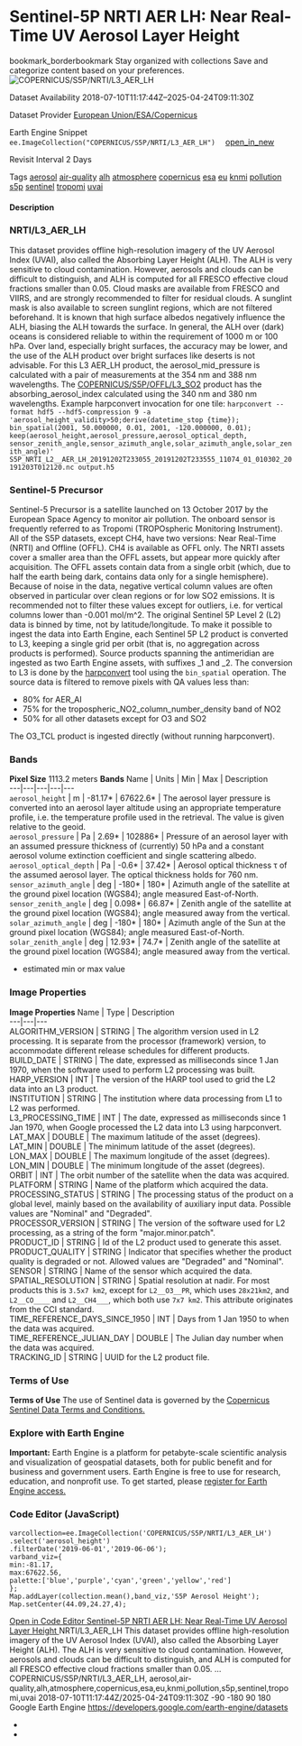  
#  Sentinel-5P NRTI AER LH: Near Real-Time UV Aerosol Layer Height 
bookmark_borderbookmark Stay organized with collections  Save and categorize content based on your preferences. 
![COPERNICUS/S5P/NRTI/L3_AER_LH](https://developers.google.com/earth-engine/datasets/images/COPERNICUS/COPERNICUS_S5P_NRTI_L3_AER_LH_sample.png) 

Dataset Availability
    2018-07-10T11:17:44Z–2025-04-24T09:11:30Z 

Dataset Provider
     [ European Union/ESA/Copernicus ](https://sentinel.esa.int/web/sentinel/user-guides/sentinel-5p-tropomi) 

Earth Engine Snippet
     `    ee.ImageCollection("COPERNICUS/S5P/NRTI/L3_AER_LH")   ` [ open_in_new ](https://code.earthengine.google.com/?scriptPath=Examples:Datasets/COPERNICUS/COPERNICUS_S5P_NRTI_L3_AER_LH) 

Revisit Interval
    2 Days 

Tags
     [aerosol](https://developers.google.com/earth-engine/datasets/tags/aerosol) [air-quality](https://developers.google.com/earth-engine/datasets/tags/air-quality) [alh](https://developers.google.com/earth-engine/datasets/tags/alh) [atmosphere](https://developers.google.com/earth-engine/datasets/tags/atmosphere) [copernicus](https://developers.google.com/earth-engine/datasets/tags/copernicus) [esa](https://developers.google.com/earth-engine/datasets/tags/esa) [eu](https://developers.google.com/earth-engine/datasets/tags/eu) [knmi](https://developers.google.com/earth-engine/datasets/tags/knmi) [pollution](https://developers.google.com/earth-engine/datasets/tags/pollution) [s5p](https://developers.google.com/earth-engine/datasets/tags/s5p) [sentinel](https://developers.google.com/earth-engine/datasets/tags/sentinel) [tropomi](https://developers.google.com/earth-engine/datasets/tags/tropomi) [uvai](https://developers.google.com/earth-engine/datasets/tags/uvai)
#### Description
### NRTI/L3_AER_LH
This dataset provides offline high-resolution imagery of the UV Aerosol Index (UVAI), also called the Absorbing Layer Height (ALH).
The ALH is very sensitive to cloud contamination. However, aerosols and clouds can be difficult to distinguish, and ALH is computed for all FRESCO effective cloud fractions smaller than 0.05. Cloud masks are available from FRESCO and VIIRS, and are strongly recommended to filter for residual clouds. A sunglint mask is also available to screen sunglint regions, which are not filtered beforehand.
It is known that high surface albedos negatively influence the ALH, biasing the ALH towards the surface. In general, the ALH over (dark) oceans is considered reliable to within the requirement of 1000 m or 100 hPa. Over land, especially bright surfaces, the accuracy may be lower, and the use of the ALH product over bright surfaces like deserts is not advisable.
For this L3 AER_LH product, the aerosol_mid_pressure is calculated with a pair of measurements at the 354 nm and 388 nm wavelengths. The [COPERNICUS/S5P/OFFL/L3_SO2](https://developers.google.com/earth-engine/datasets/catalog/COPERNICUS_S5P_OFFL_L3_SO2) product has the absorbing_aerosol_index calculated using the 340 nm and 380 nm wavelengths.
Example harpconvert invocation for one tile: `harpconvert --format hdf5 --hdf5-compression 9 -a 'aerosol_height_validity>50;derive(datetime_stop {time}); bin_spatial(2001, 50.000000, 0.01, 2001, -120.000000, 0.01); keep(aerosol_height,aerosol_pressure,aerosol_optical_depth,    sensor_zenith_angle,sensor_azimuth_angle,solar_azimuth_angle,solar_zenith_angle)' S5P_NRTI_L2__AER_LH_20191202T233055_20191202T233555_11074_01_010302_20191203T012120.nc output.h5`
### Sentinel-5 Precursor
Sentinel-5 Precursor is a satellite launched on 13 October 2017 by the European Space Agency to monitor air pollution. The onboard sensor is frequently referred to as Tropomi (TROPOspheric Monitoring Instrument).
All of the S5P datasets, except CH4, have two versions: Near Real-Time (NRTI) and Offline (OFFL). CH4 is available as OFFL only. The NRTI assets cover a smaller area than the OFFL assets, but appear more quickly after acquisition. The OFFL assets contain data from a single orbit (which, due to half the earth being dark, contains data only for a single hemisphere).
Because of noise in the data, negative vertical column values are often observed in particular over clean regions or for low SO2 emissions. It is recommended not to filter these values except for outliers, i.e. for vertical columns lower than -0.001 mol/m^2.
The original Sentinel 5P Level 2 (L2) data is binned by time, not by latitude/longitude. To make it possible to ingest the data into Earth Engine, each Sentinel 5P L2 product is converted to L3, keeping a single grid per orbit (that is, no aggregation across products is performed).
Source products spanning the antimeridian are ingested as two Earth Engine assets, with suffixes _1 and _2.
The conversion to L3 is done by the [harpconvert](https://cdn.rawgit.com/stcorp/harp/master/doc/html/harpconvert.html) tool using the `bin_spatial` operation. The source data is filtered to remove pixels with QA values less than:
  * 80% for AER_AI
  * 75% for the tropospheric_NO2_column_number_density band of NO2
  * 50% for all other datasets except for O3 and SO2


The O3_TCL product is ingested directly (without running harpconvert).
### Bands
**Pixel Size** 1113.2 meters 
**Bands**
Name | Units | Min | Max | Description  
---|---|---|---|---  
`aerosol_height` | m |  -81.17*  |  67622.6*  | The aerosol layer pressure is converted into an aerosol layer altitude using an appropriate temperature profile, i.e. the temperature profile used in the retrieval. The value is given relative to the geoid.  
`aerosol_pressure` | Pa |  2.69*  |  102886*  | Pressure of an aerosol layer with an assumed pressure thickness of (currently) 50 hPa and a constant aerosol volume extinction coefficient and single scattering albedo.  
`aerosol_optical_depth` | Pa |  -0.6*  |  37.42*  | Aerosol optical thickness τ of the assumed aerosol layer. The optical thickness holds for 760 nm.  
`sensor_azimuth_angle` | deg |  -180*  |  180*  | Azimuth angle of the satellite at the ground pixel location (WGS84); angle measured East-of-North.  
`sensor_zenith_angle` | deg |  0.098*  |  66.87*  | Zenith angle of the satellite at the ground pixel location (WGS84); angle measured away from the vertical.  
`solar_azimuth_angle` | deg |  -180*  |  180*  | Azimuth angle of the Sun at the ground pixel location (WGS84); angle measured East-of-North.  
`solar_zenith_angle` | deg |  12.93*  |  74.7*  | Zenith angle of the satellite at the ground pixel location (WGS84); angle measured away from the vertical.  
* estimated min or max value 
### Image Properties
**Image Properties**
Name | Type | Description  
---|---|---  
ALGORITHM_VERSION | STRING | The algorithm version used in L2 processing. It is separate from the processor (framework) version, to accommodate different release schedules for different products.  
BUILD_DATE | STRING | The date, expressed as milliseconds since 1 Jan 1970, when the software used to perform L2 processing was built.  
HARP_VERSION | INT | The version of the HARP tool used to grid the L2 data into an L3 product.  
INSTITUTION | STRING | The institution where data processing from L1 to L2 was performed.  
L3_PROCESSING_TIME | INT | The date, expressed as milliseconds since 1 Jan 1970, when Google processed the L2 data into L3 using harpconvert.  
LAT_MAX | DOUBLE | The maximum latitude of the asset (degrees).  
LAT_MIN | DOUBLE | The minimum latitude of the asset (degrees).  
LON_MAX | DOUBLE | The maximum longitude of the asset (degrees).  
LON_MIN | DOUBLE | The minimum longitude of the asset (degrees).  
ORBIT | INT | The orbit number of the satellite when the data was acquired.  
PLATFORM | STRING | Name of the platform which acquired the data.  
PROCESSING_STATUS | STRING | The processing status of the product on a global level, mainly based on the availability of auxiliary input data. Possible values are "Nominal" and "Degraded".  
PROCESSOR_VERSION | STRING | The version of the software used for L2 processing, as a string of the form "major.minor.patch".  
PRODUCT_ID | STRING | Id of the L2 product used to generate this asset.  
PRODUCT_QUALITY | STRING | Indicator that specifies whether the product quality is degraded or not. Allowed values are "Degraded" and "Nominal".  
SENSOR | STRING | Name of the sensor which acquired the data.  
SPATIAL_RESOLUTION | STRING | Spatial resolution at nadir. For most products this is `3.5x7 km2`, except for `L2__O3__PR`, which uses `28x21km2`, and `L2__CO____` and `L2__CH4___`, which both use `7x7 km2`. This attribute originates from the CCI standard.  
TIME_REFERENCE_DAYS_SINCE_1950 | INT | Days from 1 Jan 1950 to when the data was acquired.  
TIME_REFERENCE_JULIAN_DAY | DOUBLE | The Julian day number when the data was acquired.  
TRACKING_ID | STRING | UUID for the L2 product file.  
### Terms of Use
**Terms of Use**
The use of Sentinel data is governed by the [Copernicus Sentinel Data Terms and Conditions.](https://sentinel.esa.int/documents/247904/690755/Sentinel_Data_Legal_Notice)
### Explore with Earth Engine
**Important:** Earth Engine is a platform for petabyte-scale scientific analysis and visualization of geospatial datasets, both for public benefit and for business and government users. Earth Engine is free to use for research, education, and nonprofit use. To get started, please [register for Earth Engine access.](https://console.cloud.google.com/earth-engine)
### Code Editor (JavaScript)
```
varcollection=ee.ImageCollection('COPERNICUS/S5P/NRTI/L3_AER_LH')
.select('aerosol_height')
.filterDate('2019-06-01','2019-06-06');
varband_viz={
min:-81.17,
max:67622.56,
palette:['blue','purple','cyan','green','yellow','red']
};
Map.addLayer(collection.mean(),band_viz,'S5P Aerosol Height');
Map.setCenter(44.09,24.27,4);
```
[ Open in Code Editor ](https://code.earthengine.google.com/?scriptPath=Examples:Datasets/COPERNICUS/COPERNICUS_S5P_NRTI_L3_AER_LH)
[ Sentinel-5P NRTI AER LH: Near Real-Time UV Aerosol Layer Height ](https://developers.google.com/earth-engine/datasets/catalog/COPERNICUS_S5P_NRTI_L3_AER_LH)
NRTI/L3_AER_LH This dataset provides offline high-resolution imagery of the UV Aerosol Index (UVAI), also called the Absorbing Layer Height (ALH). The ALH is very sensitive to cloud contamination. However, aerosols and clouds can be difficult to distinguish, and ALH is computed for all FRESCO effective cloud fractions smaller than 0.05. …
COPERNICUS/S5P/NRTI/L3_AER_LH, aerosol,air-quality,alh,atmosphere,copernicus,esa,eu,knmi,pollution,s5p,sentinel,tropomi,uvai 
2018-07-10T11:17:44Z/2025-04-24T09:11:30Z
-90 -180 90 180 
Google Earth Engine
https://developers.google.com/earth-engine/datasets
  * [ ](https://doi.org/https://sentinel.esa.int/web/sentinel/user-guides/sentinel-5p-tropomi)
  * [ ](https://doi.org/https://developers.google.com/earth-engine/datasets/catalog/COPERNICUS_S5P_NRTI_L3_AER_LH)


